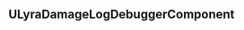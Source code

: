 ## ULyraDamageLogDebuggerComponent


<!--- ページ内のリンク --->

<!--- 自前の画像へのリンク --->

<!--- generated --->

